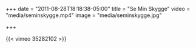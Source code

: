 +++
date = "2011-08-28T18:18:38-05:00"
title = "Se Min Skygge"
video = "media/seminskygge.mp4"
image = "media/seminskygge.jpg"

+++

{{< vimeo 35282102 >}}


